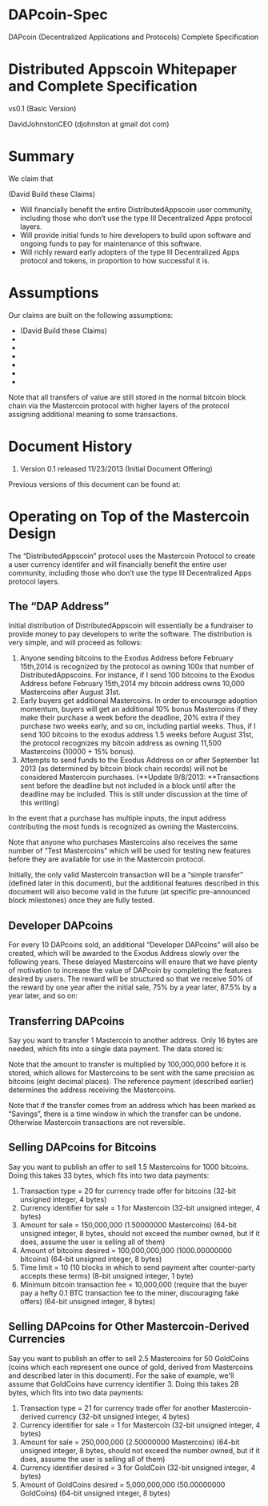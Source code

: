 DAPcoin-Spec
============

DAPcoin (Decentralized Applications and Protocols) Complete Specification

Distributed Appscoin Whitepaper and Complete Specification
=================================

vs0.1 (Basic Version)

DavidJohnstonCEO (djohnston at gmail dot com)

# Summary

We claim that

(David Build these Claims)
* Will financially benefit the entire DistributedAppscoin user community, including those who don’t use the type III Decentralized Apps protocol layers.
* Will provide initial funds to hire developers to build upon software and ongoing funds to pay for maintenance of this software.
* Will richly reward early adopters of the type III Decentralized Apps protocol and tokens, in proportion to how successful it is.

# Assumptions

Our claims are built on the following assumptions:

* (David Build these Claims)
* 
* 
* 
* 
* 
* 

Note that all transfers of value are still stored in the normal bitcoin block chain via the Mastercoin protocol with higher layers of the protocol assigning additional meaning to some transactions.

# Document History

1. Version 0.1 released 11/23/2013 (Initial Document Offering)

Previous versions of this document can be found at:

# Operating on Top of the Mastercoin Design

The “DistributedAppscoin” protocol uses the Mastercoin Protocol to create a user currency identifer and will financially benefit the entire user community, including those who don’t use the type III Decentralized Apps protocol layers.

## The “DAP Address”

Initial distribution of DistributedAppscoin will essentially be a fundraiser to provide money to pay developers to write the software. The distribution is very simple, and will proceed as follows:

1. Anyone sending bitcoins to the Exodus Address before February 15th,2014 is recognized by the protocol as owning 100x that number of DistributedAppscoins. For instance, if I send 100 bitcoins to the Exodus Address before February 15th,2014 my bitcoin address owns 10,000 Mastercoins after August 31st. 
2. Early buyers get additional Mastercoins. In order to encourage adoption momentum, buyers will get an additional 10% bonus Mastercoins if they make their purchase a week before the deadline, 20% extra if they purchase two weeks early, and so on, including partial weeks. Thus, if I send 100 bitcoins to the exodus address 1.5 weeks before August 31st, the protocol recognizes my bitcoin address as owning 11,500 Mastercoins (10000 + 15% bonus).
3. Attempts to send funds to the Exodus Address on or after September 1st 2013 (as determined by bitcoin block chain records) will not be considered Mastercoin purchases. (**Update 9/8/2013: **Transactions sent before the deadline but not included in a block until after the deadline may be included. This is still under discussion at the time of this writing)


In the event that a purchase has multiple inputs, the input address contributing the most funds is recognized as owning the Mastercoins.

Note that anyone who purchases Mastercoins also receives the same number of “Test Mastercoins” which will be used for testing new features before they are available for use in the Mastercoin protocol.

Initially, the only valid Mastercoin transaction will be a “simple transfer” (defined later in this document), but the additional features described in this document will also become valid in the future (at specific pre-announced block milestones) once they are fully tested.

## Developer DAPcoins

For every 10 DAPcoins sold, an additional “Developer DAPcoins” will also be created, which will be awarded to the Exodus Address slowly over the following years. These delayed Mastercoins will ensure that we have plenty of motivation to increase the value of DAPcoin by completing the features desired by users. The reward will be structured so that we receive 50% of the reward by one year after the initial sale, 75% by a year later, 87.5% by a year later, and so on:

## Transferring DAPcoins

Say you want to transfer 1 Mastercoin to another address. Only 16 bytes are needed, which fits into a single data payment. The data stored is:

Note that the amount to transfer is multiplied by 100,000,000 before it is stored, which allows for Mastercoins to be sent with the same precision as bitcoins (eight decimal places). The reference payment (described earlier) determines the address receiving the Mastercoins.

Note that if the transfer comes from an address which has been marked as “Savings”, there is a time window in which the transfer can be undone. Otherwise Mastercoin transactions are not reversible.


## Selling DAPcoins for Bitcoins

Say you want to publish an offer to sell 1.5 Mastercoins for 1000 bitcoins. Doing this takes 33 bytes, which fits into two data payments:

1. Transaction type = 20 for currency trade offer for bitcoins (32-bit unsigned integer, 4 bytes)
2. Currency identifier for sale = 1 for Mastercoin (32-bit unsigned integer, 4 bytes)
3. Amount for sale = 150,000,000 (1.50000000 Mastercoins) (64-bit unsigned integer, 8 bytes, should not exceed the number owned, but if it does,  assume the user is selling all of them)
4. Amount of bitcoins desired = 100,000,000,000 (1000.00000000 bitcoins) (64-bit unsigned integer, 8 bytes)
5. Time limit = 10 (10 blocks in which to send payment after counter-party accepts these terms) (8-bit unsigned integer, 1 byte)
6. Minimum bitcoin transaction fee = 10,000,000 (require that the buyer pay a hefty 0.1 BTC transaction fee to the miner, discouraging fake offers) (64-bit unsigned integer, 8 bytes)


## Selling DAPcoins for Other Mastercoin-Derived Currencies

Say you want to publish an offer to sell 2.5 Mastercoins for 50 GoldCoins (coins which each represent one ounce of gold, derived from Mastercoins and described later in this document). For the sake of example, we'll assume that GoldCoins have currency identifier 3. Doing this takes 28 bytes, which fits into two data payments:

1. Transaction type = 21 for currency trade offer for another Mastercoin-derived currency (32-bit unsigned integer, 4 bytes)
2. Currency identifier for sale = 1 for Mastercoin (32-bit unsigned integer, 4 bytes)
3. Amount for sale = 250,000,000 (2.50000000 Mastercoins) (64-bit unsigned integer, 8 bytes, should not exceed the number owned, but if it does,  assume the user is selling all of them)
4. Currency identifier desired = 3 for GoldCoin (32-bit unsigned integer, 4 bytes)
5. Amount of GoldCoins desired = 5,000,000,000 (50.00000000 GoldCoins) (64-bit unsigned integer, 8 bytes)











